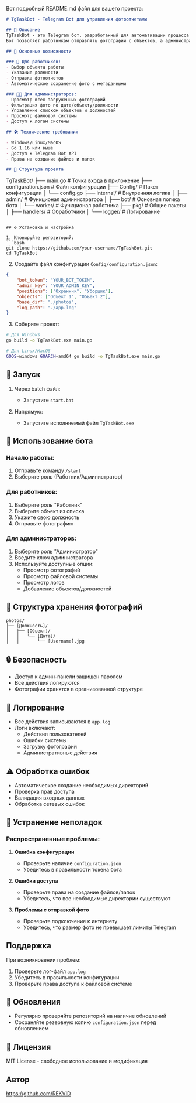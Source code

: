 Вот подробный README.md файл для вашего проекта:

```markdown
# TgTaskBot - Telegram Bot для управления фотоотчетами

## 📝 Описание
TgTaskBot - это Telegram бот, разработанный для автоматизации процесса сбора и управления фотоотчетами.
Бот позволяет работникам отправлять фотографии с объектов, а администраторам - управлять и просматривать полученные отчеты.

## 🚀 Основные возможности

### 👷 Для работников:
- Выбор объекта работы
- Указание должности
- Отправка фотоотчетов
- Автоматическое сохранение фото с метаданными

### 👨‍💼 Для администраторов:
- Просмотр всех загруженных фотографий
- Фильтрация фото по дате/объекту/должности
- Управление списком объектов и должностей
- Просмотр файловой системы
- Доступ к логам системы

## 🛠 Технические требования

- Windows/Linux/MacOS
- Go 1.16 или выше
- Доступ к Telegram Bot API
- Права на создание файлов и папок

## 📂 Структура проекта

```
TgTaskBot/
├── main.go                 # Точка входа в приложение
├── configuration.json      # Файл конфигурации
├── Config/                 # Пакет конфигурации
│   └── config.go
├── internal/              # Внутренняя логика
│   ├── admin/            # Функционал администратора
│   ├── bot/              # Основная логика бота
│   └── worker/           # Функционал работника
├── pkg/                  # Общие пакеты
│   ├── handlers/         # Обработчики
│   └── logger/           # Логирование
```

## ⚙️ Установка и настройка

1. Клонируйте репозиторий:
```bash
git clone https://github.com/your-username/TgTaskBot.git
cd TgTaskBot
```

2. Создайте файл конфигурации `Config/configuration.json`:
```json
{
    "bot_token": "YOUR_BOT_TOKEN",
    "admin_key": "YOUR_ADMIN_KEY",
    "positions": ["Охранник", "Уборщик"],
    "objects": ["Объект 1", "Объект 2"],
    "base_dir": "./photos",
    "log_path": "./app.log"
}
```

3. Соберите проект:
```bash
# Для Windows
go build -o TgTaskBot.exe main.go

# Для Linux/MacOS
GOOS=windows GOARCH=amd64 go build -o TgTaskBot.exe main.go
```

## 🚀 Запуск

1. Через batch файл:
   - Запустите `start.bat`

2. Напрямую:
   - Запустите исполняемый файл `TgTaskBot.exe`

## 📱 Использование бота

### Начало работы:
1. Отправьте команду `/start`
2. Выберите роль (Работник/Администратор)

### Для работников:
1. Выберите роль "Работник"
2. Выберите объект из списка
3. Укажите свою должность
4. Отправьте фотографию

### Для администраторов:
1. Выберите роль "Администратор"
2. Введите ключ администратора
3. Используйте доступные опции:
   - Просмотр фотографий
   - Просмотр файловой системы
   - Просмотр логов
   - Добавление объектов/должностей

## 📁 Структура хранения фотографий

```
photos/
├── [Должность]/
│   ├── [Объект]/
│   │   └── [Дата]/
│   │       └── [Username].jpg
```

## 🔒 Безопасность
- Доступ к админ-панели защищен паролем
- Все действия логируются
- Фотографии хранятся в организованной структуре

## 📝 Логирование
- Все действия записываются в `app.log`
- Логи включают:
  - Действия пользователей
  - Ошибки системы
  - Загрузку фотографий
  - Административные действия

## ⚠️ Обработка ошибок
- Автоматическое создание необходимых директорий
- Проверка прав доступа
- Валидация входных данных
- Обработка сетевых ошибок

## 🔧 Устранение неполадок

### Распространенные проблемы:

1. **Ошибка конфигурации**
   - Проверьте наличие `configuration.json`
   - Убедитесь в правильности токена бота

2. **Ошибки доступа**
   - Проверьте права на создание файлов/папок
   - Убедитесь, что все необходимые директории существуют

3. **Проблемы с отправкой фото**
   - Проверьте подключение к интернету
   - Убедитесь, что размер фото не превышает лимиты Telegram

## Поддержка
При возникновении проблем:
1. Проверьте лог-файл `app.log`
2. Убедитесь в правильности конфигурации
3. Проверьте права доступа к файловой системе

## 🔄 Обновления
- Регулярно проверяйте репозиторий на наличие обновлений
- Сохраняйте резервную копию `configuration.json` перед обновлением

## 📜 Лицензия
MIT License - свободное использование и модификация

## Автор
https://github.com/REKVID
```

